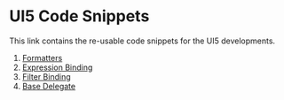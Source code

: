# UI5 Code Snippets 

This link contains the re-usable code snippets for the UI5 developments. 

1. [Formatters](formatter)
2. [Expression Binding](expression%20binding)
3. [Filter Binding](Filters)
4. [Base Delegate](Base%20Delegate)
